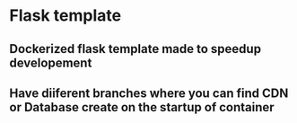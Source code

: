 # Flask template

## Dockerized flask template made to speedup developement

## Have diiferent branches where you can find CDN or Database create on the startup of container


[//]: # (TODO: fininsh Readme file)